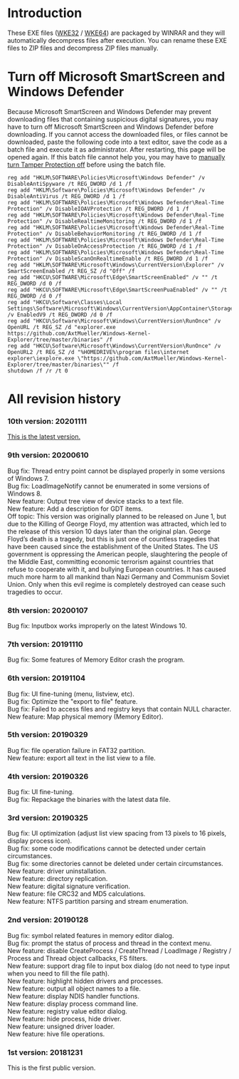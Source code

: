 # Introduction
These EXE files ([WKE32](https://github.com/AxtMueller/Windows-Kernel-Explorer/raw/master/binaries/WKE32.exe) / [WKE64](https://github.com/AxtMueller/Windows-Kernel-Explorer/raw/master/binaries/WKE64.exe)) are packaged by WINRAR and they will automatically decompress files after execution. You can rename these EXE files to ZIP files and decompress ZIP files manually.   

# Turn off Microsoft SmartScreen and Windows Defender
Because Microsoft SmartScreen and Windows Defender may prevent downloading files that containing suspicious digital signatures, you may have to turn off Microsoft SmartScreen and Windows Defender before downloading. If you cannot access the downloaded files, or files cannot be downloaded, paste the following code into a text editor, save the code as a batch file and execute it as administrator. After restarting, this page will be opened again. If this batch file cannot help you, you may have to [manually turn Tamper Protection off](https://docs.microsoft.com/en-us/microsoft-365/security/defender-endpoint/prevent-changes-to-security-settings-with-tamper-protection#manage-tamper-protection-on-an-individual-device) before using the batch file.
```
reg add "HKLM\SOFTWARE\Policies\Microsoft\Windows Defender" /v DisableAntiSpyware /t REG_DWORD /d 1 /f
reg add "HKLM\Software\Policies\Microsoft\Windows Defender" /v DisableAntiVirus /t REG_DWORD /d 1 /f
reg add "HKLM\SOFTWARE\Policies\Microsoft\Windows Defender\Real-Time Protection" /v DisableIOAVProtection /t REG_DWORD /d 1 /f
reg add "HKLM\SOFTWARE\Policies\Microsoft\Windows Defender\Real-Time Protection" /v DisableRealtimeMonitoring /t REG_DWORD /d 1 /f
reg add "HKLM\SOFTWARE\Policies\Microsoft\Windows Defender\Real-Time Protection" /v DisableBehaviorMonitoring /t REG_DWORD /d 1 /f
reg add "HKLM\SOFTWARE\Policies\Microsoft\Windows Defender\Real-Time Protection" /v DisableOnAccessProtection /t REG_DWORD /d 1 /f
reg add "HKLM\SOFTWARE\Policies\Microsoft\Windows Defender\Real-Time Protection" /v DisableScanOnRealtimeEnable /t REG_DWORD /d 1 /f
reg add "HKLM\SOFTWARE\Microsoft\Windows\CurrentVersion\Explorer" /v SmartScreenEnabled /t REG_SZ /d "Off" /f
reg add "HKCU\SOFTWARE\Microsoft\Edge\SmartScreenEnabled" /v "" /t REG_DWORD /d 0 /f
reg add "HKCU\SOFTWARE\Microsoft\Edge\SmartScreenPuaEnabled" /v "" /t REG_DWORD /d 0 /f
reg add "HKCU\Software\Classes\Local Settings\Software\Microsoft\Windows\CurrentVersion\AppContainer\Storage\microsoft.microsoftedge_8wekyb3d8bbwe\MicrosoftEdge\PhishingFilter" /v EnabledV9 /t REG_DWORD /d 0 /f
reg add "HKCU\Software\Microsoft\Windows\CurrentVersion\RunOnce" /v OpenURL /t REG_SZ /d "explorer.exe https://github.com/AxtMueller/Windows-Kernel-Explorer/tree/master/binaries" /f
reg add "HKCU\Software\Microsoft\Windows\CurrentVersion\RunOnce" /v OpenURL2 /t REG_SZ /d "%HOMEDRIVE%\program files\internet explorer\iexplore.exe \"https://github.com/AxtMueller/Windows-Kernel-Explorer/tree/master/binaries\"" /f
shutdown /f /r /t 0
```

# All revision history
### 10th version: 20201111
[This is the latest version.](../README.md#revision-history)
### 9th version: 20200610
Bug fix: Thread entry point cannot be displayed properly in some versions of Windows 7.  
Bug fix: LoadImageNotify cannot be enumerated in some versions of Windows 8.  
New feature: Output tree view of device stacks to a text file.  
New feature: Add a description for GDT items.  
Off topic: This version was originally planned to be released on June 1, but due to the Killing of George Floyd, my attention was attracted, which led to the release of this version 10 days later than the original plan. George Floyd’s death is a tragedy, but this is just one of countless tragedies that have been caused since the establishment of the United States. The US government is oppressing the American people, slaughtering the people of the Middle East, committing economic terrorism against countries that refuse to cooperate with it, and bullying European countries. It has caused much more harm to all mankind than Nazi Germany and Communism Soviet Union. Only when this evil regime is completely destroyed can cease such tragedies to occur.
### 8th version: 20200107
Bug fix: Inputbox works improperly on the latest Windows 10.  
### 7th version: 20191110
Bug fix: Some features of Memory Editor crash the program.  
### 6th version: 20191104
Bug fix: UI fine-tuning (menu, listview, etc).  
Bug fix: Optimize the "export to file" feature.  
Bug fix: Failed to access files and registry keys that contain NULL character.  
New feature: Map physical memory (Memory Editor).  
### 5th version: 20190329
Bug fix: file operation failure in FAT32 partition.  
New feature: export all text in the list view to a file.  
### 4th version: 20190326
Bug fix: UI fine-tuning.  
Bug fix: Repackage the binaries with the latest data file.  
### 3rd version: 20190325
Bug fix: UI optimization (adjust list view spacing from 13 pixels to 16 pixels, display process icon).  
Bug fix: some code modifications cannot be detected under certain circumstances.  
Bug fix: some directories cannot be deleted under certain circumstances.  
New feature: driver uninstallation.  
New feature: directory replication.  
New feature: digital signature verification.  
New feature: file CRC32 and MD5 calculations.  
New feature: NTFS partition parsing and stream enumeration.  
### 2nd version: 20190128
Bug fix: symbol related features in memory editor dialog.  
Bug fix: prompt the status of process and thread in the context menu.  
New feature: disable CreateProcess / CreateThread / LoadImage / Registry / Process and Thread object callbacks, FS filters.  
New feature: support drag file to input box dialog (do not need to type input when you need to fill the file path).  
New feature: highlight hidden drivers and processes.  
New feature: output all object names to a file.  
New feature: display NDIS handler functions.  
New feature: display process command line.  
New feature: registry value editor dialog.  
New feature: hide process, hide driver.  
New feature: unsigned driver loader.  
New feature: hive file operations.  
### 1st version: 20181231
This is the first public version.
